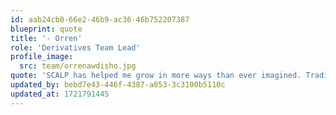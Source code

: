 ```yaml
---
id: aab24cb0-66e2-46b9-ac36-46b752207387
blueprint: quote
title: '- Orren'
role: 'Derivatives Team Lead'
profile_image:
  src: team/orrenawdisho.jpg
quote: 'SCALP has helped me grow in more ways than ever imagined. Trading is demanding, it’ll challenge and humble you, but with the correct discipline, it will reward you. {{ business:name }} is with you through those valley lows and mountain highs because everyone is family at {{ business:name }}.'
updated_by: bebd7e43-446f-4387-a853-3c3100b5110c
updated_at: 1721791445
---
```

